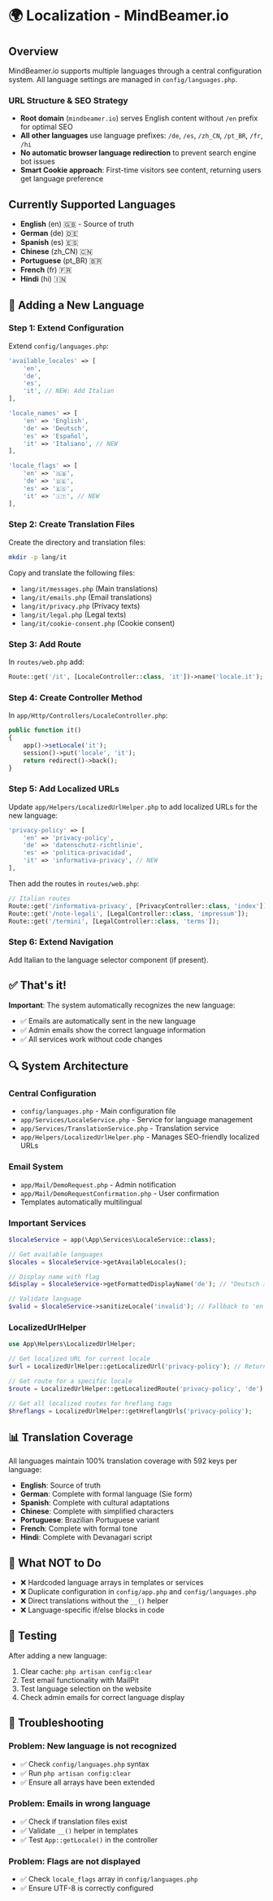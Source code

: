 # 🌍 Localization - MindBeamer.io

## Overview

MindBeamer.io supports multiple languages through a central configuration system. All language settings are managed in `config/languages.php`.

### URL Structure & SEO Strategy

- **Root domain** (`mindbeamer.io`) serves English content without `/en` prefix for optimal SEO
- **All other languages** use language prefixes: `/de`, `/es`, `/zh_CN`, `/pt_BR`, `/fr`, `/hi`
- **No automatic browser language redirection** to prevent search engine bot issues
- **Smart Cookie approach**: First-time visitors see content, returning users get language preference

## Currently Supported Languages

- **English** (en) 🇬🇧 - Source of truth
- **German** (de) 🇩🇪
- **Spanish** (es) 🇪🇸
- **Chinese** (zh_CN) 🇨🇳
- **Portuguese** (pt_BR) 🇧🇷
- **French** (fr) 🇫🇷
- **Hindi** (hi) 🇮🇳

## 🔧 Adding a New Language

### Step 1: Extend Configuration

Extend `config/languages.php`:

```php
'available_locales' => [
    'en',
    'de', 
    'es',
    'it', // NEW: Add Italian
],

'locale_names' => [
    'en' => 'English',
    'de' => 'Deutsch',
    'es' => 'Español', 
    'it' => 'Italiano', // NEW
],

'locale_flags' => [
    'en' => '🇬🇧',
    'de' => '🇩🇪',
    'es' => '🇪🇸',
    'it' => '🇮🇹', // NEW
],
```

### Step 2: Create Translation Files

Create the directory and translation files:

```bash
mkdir -p lang/it
```

Copy and translate the following files:
- `lang/it/messages.php` (Main translations)
- `lang/it/emails.php` (Email translations)
- `lang/it/privacy.php` (Privacy texts)
- `lang/it/legal.php` (Legal texts)
- `lang/it/cookie-consent.php` (Cookie consent)

### Step 3: Add Route

In `routes/web.php` add:

```php
Route::get('/it', [LocaleController::class, 'it'])->name('locale.it');
```

### Step 4: Create Controller Method

In `app/Http/Controllers/LocaleController.php`:

```php
public function it()
{
    app()->setLocale('it');
    session()->put('locale', 'it');
    return redirect()->back();
}
```

### Step 5: Add Localized URLs

Update `app/Helpers/LocalizedUrlHelper.php` to add localized URLs for the new language:

```php
'privacy-policy' => [
    'en' => 'privacy-policy',
    'de' => 'datenschutz-richtlinie',
    'es' => 'politica-privacidad',
    'it' => 'informativa-privacy', // NEW
],
```

Then add the routes in `routes/web.php`:

```php
// Italian routes
Route::get('/informativa-privacy', [PrivacyController::class, 'index']);
Route::get('/note-legali', [LegalController::class, 'impressum']);
Route::get('/termini', [LegalController::class, 'terms']);
```

### Step 6: Extend Navigation

Add Italian to the language selector component (if present).

## ✅ That's it!

**Important**: The system automatically recognizes the new language:
- ✅ Emails are automatically sent in the new language
- ✅ Admin emails show the correct language information
- ✅ All services work without code changes

## 🔍 System Architecture

### Central Configuration
- `config/languages.php` - Main configuration file
- `app/Services/LocaleService.php` - Service for language management
- `app/Services/TranslationService.php` - Translation service
- `app/Helpers/LocalizedUrlHelper.php` - Manages SEO-friendly localized URLs

### Email System
- `app/Mail/DemoRequest.php` - Admin notification
- `app/Mail/DemoRequestConfirmation.php` - User confirmation
- Templates automatically multilingual

### Important Services
```php
$localeService = app(\App\Services\LocaleService::class);

// Get available languages
$locales = $localeService->getAvailableLocales();

// Display name with flag
$display = $localeService->getFormattedDisplayName('de'); // "Deutsch 🇩🇪"

// Validate language
$valid = $localeService->sanitizeLocale('invalid'); // Fallback to 'en'
```

### LocalizedUrlHelper
```php
use App\Helpers\LocalizedUrlHelper;

// Get localized URL for current locale
$url = LocalizedUrlHelper::getLocalizedUrl('privacy-policy'); // Returns 'datenschutz-richtlinie' for German

// Get route for a specific locale
$route = LocalizedUrlHelper::getLocalizedRoute('privacy-policy', 'de'); // Returns '/de/datenschutz-richtlinie'

// Get all localized routes for hreflang tags
$hreflangs = LocalizedUrlHelper::getHreflangUrls('privacy-policy');
```

## 📊 Translation Coverage

All languages maintain 100% translation coverage with 592 keys per language:
- **English**: Source of truth
- **German**: Complete with formal language (Sie form)
- **Spanish**: Complete with cultural adaptations
- **Chinese**: Complete with simplified characters
- **Portuguese**: Brazilian Portuguese variant
- **French**: Complete with formal tone
- **Hindi**: Complete with Devanagari script

## 🚫 What NOT to Do

- ❌ Hardcoded language arrays in templates or services
- ❌ Duplicate configuration in `config/app.php` and `config/languages.php`
- ❌ Direct translations without the `__()` helper
- ❌ Language-specific if/else blocks in code

## 🧪 Testing

After adding a new language:

1. Clear cache: `php artisan config:clear`
2. Test email functionality with MailPit
3. Test language selection on the website
4. Check admin emails for correct language display

## 📝 Troubleshooting

### Problem: New language is not recognized
- ✅ Check `config/languages.php` syntax
- ✅ Run `php artisan config:clear`
- ✅ Ensure all arrays have been extended

### Problem: Emails in wrong language
- ✅ Check if translation files exist
- ✅ Validate `__()` helper in templates
- ✅ Test `App::getLocale()` in the controller

### Problem: Flags are not displayed
- ✅ Check `locale_flags` array in `config/languages.php`
- ✅ Ensure UTF-8 is correctly configured
